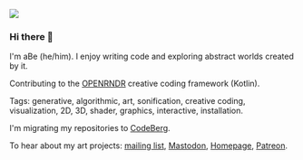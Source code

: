 ![](https://hamoid.com/code/2020-ink-wave-decoded/apps.Boofcvbw2022-2022-03-19-17.06.28.png)

### Hi there 👋

I'm aBe (he/him). I enjoy writing code and exploring abstract worlds created by it.

Contributing to the [OPENRNDR](https://openrndr.org) creative coding framework (Kotlin).

Tags: generative, algorithmic, art, sonification, creative coding, visualization, 2D, 3D, shader, graphics, interactive, installation.

I'm migrating my repositories to [CodeBerg](https://codeberg.org/hamoid/).

To hear about my art projects: [mailing list](buttondown.email/hamoid), [Mastodon](https://genart.social/@hamoid), [Homepage](https://hamoid.com), [Patreon](https://www.patreon.com/funprogramming).
